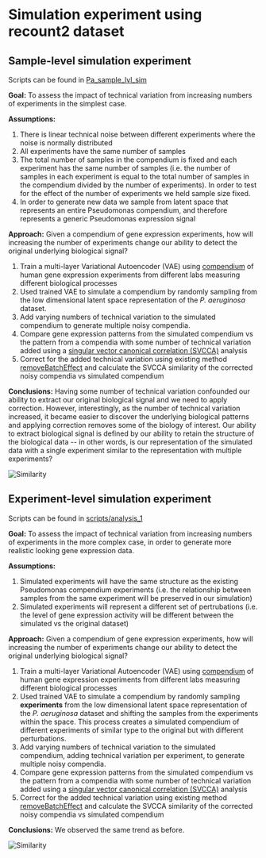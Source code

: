 # Simulation experiment using recount2 dataset 

## Sample-level simulation experiment 
Scripts can be found in [Pa_sample_lvl_sim](https://github.com/ajlee21/Batch_effects_simulation/tree/master/Human_analysis/Human_sample_lvl_sim)  

**Goal:** 
To assess the impact of technical variation from increasing numbers of experiments in the simplest case.

**Assumptions:**
1. There is linear technical noise between different experiments where the noise is normally distributed
2. All experiments have the same number of samples
3. The total number of samples in the compendium is fixed and each experiment has the same number of samples (i.e. the number of samples in each experiment is equal to the total number of samples in the compendium divided by the number of experiments).  In order to test for the effect of the number of experiments we held sample size fixed.
4. In order to generate new data we sample from latent space that represents an entire Pseudomonas compendium, and therefore represents a generic Pseudomonas expression signal

**Approach:**
Given a compendium of gene expression experiments, how will increasing the number of experiments change our ability to detect the original underlying biological signal?

1. Train a multi-layer Variational Autoencoder (VAE) using [compendium](https://www.refine.bio) of human gene expression experiments from different labs measuring different biological processes
2. Used trained VAE to simulate a compendium by randomly sampling from the low dimensional latent space representation of the *P. aeruginosa* dataset.  
3. Add varying numbers of technical variation to the simulated compendium to generate multiple noisy compendia.
4. Compare gene expression patterns from the simulated compendium vs the pattern from a compendia with some number of technical variation added using a [singular vector canonical correlation (SVCCA)](https://arxiv.org/abs/1706.05806) analysis
5. Correct for the added technical variation using existing method [removeBatchEffect](https://rdrr.io/bioc/limma/man/removeBatchEffect.html) and calculate the SVCCA similarity of the corrected noisy compendia vs simulated compendium

**Conclusions:**
Having some number of technical variation confounded our ability to extract our original biological signal and we need to apply correction.  However, interestingly, as the number of technical variation increased, it became easier to discover the underlying biological patterns and applying correction removes some of the biology of interest.  Our ability to extract biological signal is defined by our ability to retain the structure of the biological data -- in other words, is our representation of the simulated data with a single experiment similar to the representation with multiple experiments?  

![Similarity](https://raw.githubusercontent.com/greenelab/Batch_effects_simulation/clean_repo/results/Human_sample_lvl_sim_svcca.svg)


## Experiment-level simulation experiment 
Scripts can be found in [scripts/analysis_1](https://github.com/ajlee21/Batch_effects_simulation/tree/clean_repo/Human_analysis/Human_experiment_lvl_sim)  

**Goal:** 
To assess the impact of technical variation from increasing numbers of experiments in the more complex case, in order to generate more realistic looking gene expression data.

**Assumptions:**
1. Simulated experiments will have the same structure as the existing Pseudomonas compendium experiments (i.e. the relationship between samples from the same experiment will be preserved in our simulation)
2. Simulated experiments will represent a different set of pertrubations (i.e. the level of gene expression activity will be different between the simulated vs the original dataset)

**Approach:**
Given a compendium of gene expression experiments, how will increasing the number of experiments change our ability to detect the original underlying biological signal?

1. Train a multi-layer Variational Autoencoder (VAE) using [compendium](https://www.refine.bio) of human gene expression experiments from different labs measuring different biological processes
2. Used trained VAE to simulate a compendium by randomly sampling **experiments** from the low dimensional latent space representation of the *P. aeruginosa* dataset and shifting the samples from the experiments within the space.  This process creates a simulated compendium of different experiments of similar type to the original but with different perturbations.
3. Add varying numbers of technical variation to the simulated compendium, adding technical variation per experiment, to generate multiple noisy compendia.
4. Compare gene expression patterns from the simulated compendium vs the pattern from a compendia with some number of technical variation added using a [singular vector canonical correlation (SVCCA)](https://arxiv.org/abs/1706.05806) analysis
5. Correct for the added technical variation using existing method [removeBatchEffect](https://rdrr.io/bioc/limma/man/removeBatchEffect.html) and calculate the SVCCA similarity of the corrected noisy compendia vs simulated compendium

**Conclusions:**
We observed the same trend as before.  

![Similarity](https://raw.githubusercontent.com/greenelab/Batch_effects_simulation/clean_repo/results/Human_experiment_lvl_sim_svcca.svg)